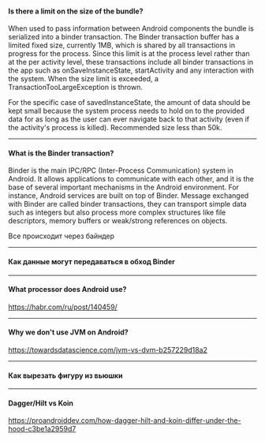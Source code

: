 #### Is there a limit on the size of the bundle?

When used to pass information between Android components the bundle is serialized into a binder transaction.
The Binder transaction buffer has a limited fixed size, currently 1MB, which is shared by all transactions in progress for the process. 
Since this limit is at the process level rather than at the per activity level, these transactions 
include all binder transactions in the app such as onSaveInstanceState, startActivity and any interaction with the system. 
When the size limit is exceeded, a TransactionTooLargeException is thrown.

For the specific case of savedInstanceState, the amount of data should be kept small because 
the system process needs to hold on to the provided data for as long as the user can ever navigate back to that activity 
(even if the activity's process is killed). Recommended size less than 50k.

***
#### What is the Binder transaction?
Binder is the main IPC/RPC (Inter-Process Communication) system in Android. 
It allows applications to communicate with each other, and it is the base of several important mechanisms in the Android environment. 
For instance, Android services are built on top of Binder.
Message exchanged with Binder are called binder transactions, they can transport simple data 
such as integers but also process more complex structures like file descriptors, 
memory buffers or weak/strong references on objects.

Все происходит через байндер

***
#### Как данные могут передаваться в обход Binder

***
#### What processor does Android use?
https://habr.com/ru/post/140459/

***
#### Why we don't use JVM on Android? 
https://towardsdatascience.com/jvm-vs-dvm-b257229d18a2


***
#### Как вырезать фигуру из вьюшки

***
#### Dagger/Hilt vs Koin
https://proandroiddev.com/how-dagger-hilt-and-koin-differ-under-the-hood-c3be1a2959d7


